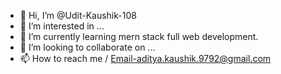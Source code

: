 - 👋 Hi, I’m @Udit-Kaushik-108
- 👀 I’m interested in ...
- 🌱 I’m currently learning mern stack full web development.
- 💞️ I’m looking to collaborate on ...
- 📫 How to reach me / Email-aditya.kaushik.9792@gmail.com

<!---
Udit-Kaushik-108/Udit-Kaushik-108 is a ✨ special ✨ repository because its `README.md` (this file) appears on your GitHub profile.
You can click the Preview link to take a look at your changes.
--->
